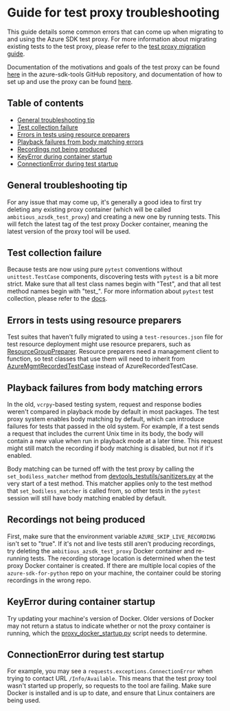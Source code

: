 # Guide for test proxy troubleshooting

This guide details some common errors that can come up when migrating to and using the Azure SDK test proxy. For more
information about migrating existing tests to the test proxy, please refer to the
[test proxy migration guide][migration_guide].

Documentation of the motivations and goals of the test proxy can be found [here][general_docs] in the azure-sdk-tools
GitHub repository, and documentation of how to set up and use the proxy can be found [here][detailed_docs].

## Table of contents
- [General troubleshooting tip](#general-troubleshooting-tip)
- [Test collection failure](#test-collection-failure)
- [Errors in tests using resource preparers](#errors-in-tests-using-resource-preparers)
- [Playback failures from body matching errors](#playback-failures-from-body-matching-errors)
- [Recordings not being produced](#recordings-not-being-produced)
- [KeyError during container startup](#keyerror-during-container-startup)
- [ConnectionError during test startup](#connectionerror-during-test-startup)

## General troubleshooting tip

For any issue that may come up, it's generally a good idea to first try deleting any existing proxy container (which
will be called `ambitious_azsdk_test_proxy`) and creating a new one by running tests. This will fetch the latest tag of
the test proxy Docker container, meaning the latest version of the proxy tool will be used.

## Test collection failure

Because tests are now using pure `pytest` conventions without `unittest.TestCase` components, discovering tests with
`pytest` is a bit more strict. Make sure that all test class names begin with "Test", and that all test method names
begin with "test_". For more information about `pytest` test collection, please refer to the [docs][pytest_collection].

## Errors in tests using resource preparers

Test suites that haven't fully migrated to using a `test-resources.json` file for test resource deployment might use
resource preparers, such as
[ResourceGroupPreparer](https://github.com/Azure/azure-sdk-for-python/blob/main/tools/azure-sdk-tools/devtools_testutils/resource_testcase.py).
Resource preparers need a management client to function, so test classes that use them will need to inherit from
[AzureMgmtRecordedTestCase][mgmt_recorded_test_case] instead of AzureRecordedTestCase.

## Playback failures from body matching errors

In the old, `vcrpy`-based testing system, request and response bodies weren't compared in playback mode by default in
most packages. The test proxy system enables body matching by default, which can introduce failures for tests that
passed in the old system. For example, if a test sends a request that includes the current Unix time in its body, the
body will contain a new value when run in playback mode at a later time. This request might still match the recording if
body matching is disabled, but not if it's enabled.

Body matching can be turned off with the test proxy by calling the `set_bodiless_matcher` method from
[devtools_testutils/sanitizers.py][py_sanitizers] at the very start of a test method. This matcher applies only to the
test method that `set_bodiless_matcher` is called from, so other tests in the `pytest` session will still have body
matching enabled by default.

## Recordings not being produced

First, make sure that the environment variable `AZURE_SKIP_LIVE_RECORDING` isn't set to "true". If it's not and live
tests still aren't producing recordings, try deleting the `ambitious_azsdk_test_proxy` Docker container and re-running
tests. The recording storage location is determined when the test proxy Docker container is created. If there are
multiple local copies of the `azure-sdk-for-python` repo on your machine, the container could be storing recordings in
the wrong repo.

## KeyError during container startup

Try updating your machine's version of Docker. Older versions of Docker may not return a status to indicate whether or
not the proxy container is running, which the
[proxy_docker_startup.py](https://github.com/Azure/azure-sdk-for-python/blob/main/tools/azure-sdk-tools/devtools_testutils/proxy_docker_startup.py)
script needs to determine.

## ConnectionError during test startup

For example, you may see a `requests.exceptions.ConnectionError` when trying to contact URL `/Info/Available`. This
means that the test proxy tool wasn't started up properly, so requests to the tool are failing. Make sure Docker is
installed and is up to date, and ensure that Linux containers are being used.

[detailed_docs]: https://github.com/Azure/azure-sdk-tools/tree/main/tools/test-proxy/Azure.Sdk.Tools.TestProxy/README.md
[general_docs]: https://github.com/Azure/azure-sdk-tools/blob/main/tools/test-proxy/README.md
[mgmt_recorded_test_case]: https://github.com/Azure/azure-sdk-for-python/blob/main/tools/azure-sdk-tools/devtools_testutils/mgmt_recorded_testcase.py
[migration_guide]: https://github.com/Azure/azure-sdk-for-python/blob/main/doc/dev/test_proxy_migration_guide.md
[py_sanitizers]: https://github.com/Azure/azure-sdk-for-python/blob/main/tools/azure-sdk-tools/devtools_testutils/sanitizers.py
[pytest_collection]: https://docs.pytest.org/latest/goodpractices.html#test-discovery
